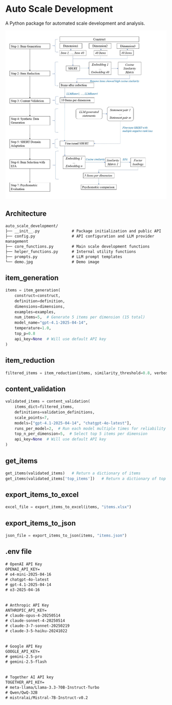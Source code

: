 # Auto Scale Development

A Python package for automated scale development and analysis.

![demo](/auto_scale_development/demo.jpg)

## Architecture

```
auto_scale_development/
├── __init__.py              # Package initialization and public API
├── config.py                # API configuration and LLM provider management
├── core_functions.py        # Main scale development functions
├── helper_functions.py      # Internal utility functions
├── prompts.py               # LLM prompt templates
└── demo.jpg                 # Demo image
```


## item_generation

```python
items = item_generation(
    construct=construct,
    definition=definition,
    dimensions=dimensions,
    examples=examples,
    num_items=5,  # Generate 5 items per dimension (15 total)
    model_name="gpt-4.1-2025-04-14",
    temperature=1.0,
    top_p=0.8
    api_key=None  # Will use default API key
)
```

## item_reduction

```python
filtered_items = item_reduction(items, similarity_threshold=0.8, verbose=True)
```

## content_validation

```python
validated_items = content_validation(
    items_dict=filtered_items,
    definitions=validation_definitions,
    scale_points=7,
    models=["gpt-4.1-2025-04-14", "chatgpt-4o-latest"],
    runs_per_model=2,  # Run each model multiple times for reliability
    top_n_per_dimension=5,  # Select top 5 items per dimension
    api_key=None  # Will use default API key
)
```

## get_items

```python
get_items(validated_items)   # Return a dictionary of items
get_items(validated_items['top_items'])   # Return a dictionary of top items
```


## export_items_to_excel

```python
excel_file = export_items_to_excel(items, "items.xlsx")
```

## export_items_to_json

```python
json_file = export_items_to_json(items, "items.json")
```


## .env file

```
# OpenAI API Key
OPENAI_API_KEY=
# o4-mini-2025-04-16
# chatgpt-4o-latest
# gpt-4.1-2025-04-14
# o3-2025-04-16


# Anthropic API Key
ANTHROPIC_API_KEY=
# claude-opus-4-20250514
# claude-sonnet-4-20250514
# claude-3-7-sonnet-20250219
# claude-3-5-haiku-20241022


# Google API Key
GOOGLE_API_KEY=
# gemini-2.5-pro
# gemini-2.5-flash


# Together AI API key
TOGETHER_API_KEY=
# meta-llama/Llama-3.3-70B-Instruct-Turbo
# Qwen/QwQ-32B
# mistralai/Mistral-7B-Instruct-v0.2
```
